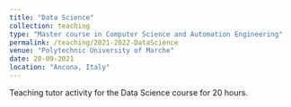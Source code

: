```yaml
---
title: "Data Science"
collection: teaching
type: "Master course in Computer Science and Automation Engineering"
permalink: /teaching/2021-2022-DataScience
venue: "Polytechnic University of Marche"
date: 20-09-2021
location: "Ancona, Italy"
---
```

Teaching tutor activity for the Data Science course for 20 hours.
